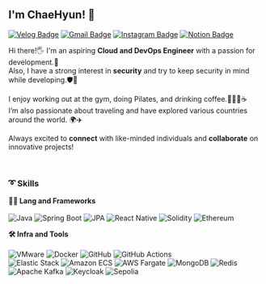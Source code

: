 ## I'm ChaeHyun! 🐥

[![Velog Badge](https://img.shields.io/badge/Velog-20C997?style=flat-square&logo=Velog&logoColor=white&link=https://velog.io/@cielo_g)](https://velog.io/@cielo_g)
[![Gmail Badge](https://img.shields.io/badge/Gmail-d14836?style=flat-square&logo=Gmail&logoColor=white&link=mailto:lch010201@gmail.com)](mailto:lch010201@gmail.com)
[![Instagram Badge](https://img.shields.io/badge/Instagram-E4405F?style=flat-square&logo=Instagram&logoColor=white&link=https://instagram.com/chae_.vly)](https://instagram.com/chae_.vly)
[![Notion Badge](https://img.shields.io/badge/Notion-000000?style=flat-square&logo=Notion&logoColor=white&link=https://www.notion.so/yourusername)](https://www.notion.so/yourusername)

Hi there!🖐 I'm an aspiring **Cloud and DevOps Engineer** with a passion for development.💭  
Also, I have a strong interest in **security** and try to keep security in mind while developing.🛡️💓

I enjoy working out at the gym, doing Pilates, and drinking coffee.🏋️‍♀️🧘☕  
I’m also passionate about traveling and have explored various countries around the world. 🌍✈️

Always excited to **connect** with like-minded individuals and **collaborate** on innovative projects!
 
<br>

### ➰ **Skills**

**🧑‍💻 Lang and Frameworks**  
<br>
![Java](https://img.shields.io/badge/Java-007396.svg?&style=for-the-badge&logo=openjdk&logoColor=white) 
![Spring Boot](https://img.shields.io/badge/springboot-6DB33F.svg?&style=for-the-badge&logo=springboot&logoColor=white) 
![JPA](https://img.shields.io/badge/JPA-6DB33F.svg?&style=for-the-badge&logo=spring&logoColor=white)
![React Native](https://img.shields.io/badge/Reactnative-61DAFB.svg?&style=for-the-badge&logo=react&logoColor=black)
![Solidity](https://img.shields.io/badge/solidity-363636.svg?&style=for-the-badge&logo=solidity&logoColor=white)
![Ethereum](https://img.shields.io/badge/ethereum-3C3C3D.svg?&style=for-the-badge&logo=ethereum&logoColor=white)

**🛠️ Infra and Tools**  
<br>
![VMware](https://img.shields.io/badge/vmware-607078.svg?&style=for-the-badge&logo=vmware&logoColor=white) 
![Docker](https://img.shields.io/badge/docker-2496ED.svg?&style=for-the-badge&logo=docker&logoColor=white) 
![GitHub](https://img.shields.io/badge/github-181717.svg?&style=for-the-badge&logo=github&logoColor=white)
![GitHub Actions](https://img.shields.io/badge/githubactions-2088FF.svg?&style=for-the-badge&logo=githubactions&logoColor=white)  
![Elastic Stack](https://img.shields.io/badge/elastic%20stack-005571.svg?&style=for-the-badge&logo=elasticstack&logoColor=white) 
![Amazon ECS](https://img.shields.io/badge/amazonecs-FF9900.svg?&style=for-the-badge&logo=amazonecs&logoColor=white) 
![AWS Fargate](https://img.shields.io/badge/awsfargate-FF9900.svg?&style=for-the-badge&logo=awsfargate&logoColor=white) 
![MongoDB](https://img.shields.io/badge/mongodb-47A248.svg?&style=for-the-badge&logo=mongodb&logoColor=white) 
![Redis](https://img.shields.io/badge/redis-DC382D.svg?&style=for-the-badge&logo=redis&logoColor=white)  
![Apache Kafka](https://img.shields.io/badge/apachekafka-231F20.svg?&style=for-the-badge&logo=apachekafka&logoColor=white) 
![Keycloak](https://img.shields.io/badge/Keycloak-4D4D4D.svg?&style=for-the-badge&logo=Keycloak) 
![Sepolia](https://img.shields.io/badge/Sepolia-3C3C3D.svg?&style=for-the-badge&logo=Ethereum)

<br>

<!-- ### ➰ Algorithm Ranking  
[![Algorithm Ranking](https://mazassumnida.wtf/api/v2/generate_badge?boj=lch010201)](https://solved.ac/profile/lch010201) -->


